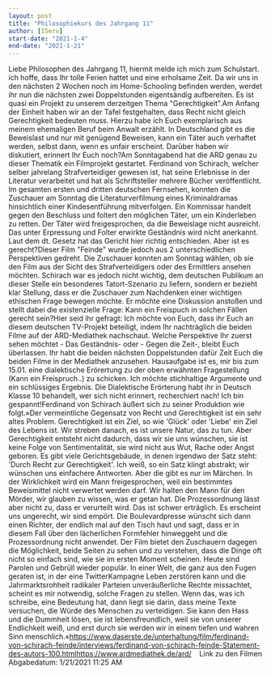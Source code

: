```yaml
---
layout: post
title: "Philosophiekurs des Jahrgang 11"
author: [IServ]
start-date: "2021-1-4"
end-date: "2021-1-21"
---
```

Liebe Philosophen des Jahrgang 11, hiermit melde ich mich zum Schulstart. ich hoffe, dass Ihr tolle Ferien hattet und eine erholsame Zeit. Da wir uns in den nächsten 2 Wochen noch im Home-Schooling befinden werden, werdet ihr nun die nächsten zwei Doppelstunden eigentsändig aufbereiten. Es ist quasi ein Projekt zu unserem derzeitgen Thema "Gerechtigkeit".Am Anfang der Einheit haben wir an der Tafel festgehalten, dass Recht nicht gleich Gerechtigkeit bedeuten muss. Hierzu habe ich Euch exemplarisch aus meinem ehemaligen Beruf beim Anwalt erzählt. In Deutschland gibt es die Beweislast und nur mit genügend Beweisen, kann ein Täter auch verhaftet werden, selbst dann, wenn es unfair erscheint. Darüber haben wir diskutiert, erinnert Ihr Euch noch?Am Sonntagabend hat die ARD genau zu dieser Thematik ein Filmprojekt gestartet. Ferdinand von Schirach, welcher selber jahrelang Strafverteidiger gewesen ist, hat seine Erlebnisse in der Literatur verarbeitet und hat als Schriftsteller mehrere Bücher veröffentlicht. Im gesamten ersten und dritten deutschen Fernsehen, konnten die Zuschauer am Sonntag die Literaturverfilmung eines Kriminaldramas hinsichtlich einer Kindesentführung mitverfolgen. Ein Kommissar handelt gegen den Beschluss und foltert den möglichen Täter, um ein Kinderleben zu retten. Der Täter wird freigesprochen, da die Beweislage nicht ausreicht. Das unter Erpressung und Folter erwirkte Geständnis wird nicht anerkannt. Laut dem dt. Gesetz hat das Gericht hier richtig entschieden. Aber ist es gerecht?Dieser Film "Feinde" wurde jedoch aus 2 unterschiedlichen Perspektiven gedreht. Die Zuschauer konnten am Sonntag wählen, ob sie den Film aus der Sicht des Strafverteidigers oder des Ermittlers ansehen möchten. Schirach war es jedoch nicht wichtig, dem deutschen Publikum an dieser Stelle ein besonderes Tatort-Szenario zu liefern, sondern er bezieht klar Stellung, dass er die Zuschauer zum Nachdenken einer wichtigen ethischen Frage bewegen möchte. Er möchte eine Diskussion anstoßen und stellt dabei die existenzielle Frage: Kann ein Freispuch in solchen Fällen gerecht sein?Hier seid ihr gefragt: Ich möchte von Euch, dass ihr Euch an diesem deutschen TV-Projekt beteiligt, indem Ihr nachträglich die beiden Filme auf der ARD-Mediathek nachschaut. Welche Perspektive Ihr zuerst sehen möchtet - Das Geständnis- oder - Gegen die Zeit-, bleibt Euch überlassen. Ihr habt die beiden nächsten Doppelstunden dafür Zeit Euch die beiden Filme in der Mediathek anzusehen. Hausaufgabe ist es, mir bis zum 15.01. eine dialektische Erörertung zu der oben erwähnten Fragestellung (Kann ein Freispruch..) zu schicken. Ich möchte stichhaltige Argumente und ein schlüssiges Ergebnis. Die Dialektische Erörterung habt ihr in Deutsch Klasse 10 behandelt, wer sich nicht erinnert, recherchiert nach! Ich bin gespannt!Ferdinand von Schirach äußert sich zu seiner Produktion wie folgt.»Der vermeintliche Gegensatz von Recht und Gerechtigkeit ist ein sehr altes Problem. Gerechtigkeit ist ein Ziel, so wie 'Glück' oder 'Liebe' ein Ziel des Lebens ist. Wir streben danach, es ist unsere Natur, das zu tun. Aber Gerechtigkeit entsteht nicht dadurch, dass wir sie uns wünschen, sie ist keine Folge von Sentimentalität, sie wird nicht aus Wut, Rache oder Angst geboren. Es gibt viele Gerichtsgebäude, in denen irgendwo der Satz steht: 'Durch Recht zur Gerechtigkeit'. Ich weiß, so ein Satz klingt abstrakt; wir wünschen uns einfachere Antworten. Aber die gibt es nur im Märchen. In der Wirklichkeit wird ein Mann freigesprochen, weil ein bestimmtes Beweismittel nicht verwertet werden darf. Wir halten den Mann für den Mörder, wir glauben zu wissen, was er getan hat. Die Prozessordnung lässt aber nicht zu, dass er verurteilt wird. Das ist schwer erträglich. Es erscheint uns ungerecht, wir sind empört. Die Boulevardpresse wünscht sich dann einen Richter, der endlich mal auf den Tisch haut und sagt, dass er in diesem Fall über den lächerlichen Formfehler hinweggeht und die Prozessordnung nicht anwendet. Der Film bietet den Zuschauern dagegen die Möglichkeit, beide Seiten zu sehen und zu verstehen, dass die Dinge oft nicht so einfach sind, wie sie im ersten Moment scheinen. Heute sind Parolen und Gebrüll wieder populär. In einer Welt, die ganz aus den Fugen geraten ist, in der eine TwitterKampagne Leben zerstören kann und die Jahrmarktsrohheit radikaler Parteien unveräußerliche Rechte missachtet, scheint es mir notwendig, solche Fragen zu stellen. Wenn das, was ich schreibe, eine Bedeutung hat, dann liegt sie darin, dass meine Texte versuchen, die Würde des Menschen zu verteidigen. Sie kann den Hass und die Dummheit lösen, sie ist lebensfreundlich, weil sie von unserer Endlichkeit weiß, und erst durch sie werden wir in einem tiefen und wahren Sinn menschlich.«https://www.daserste.de/unterhaltung/film/ferdinand-von-schirach-feinde/interviews/ferdinand-von-schirach-feinde-Statement-des-autors-100.htmlhttps://www.ardmediathek.de/ard/    Link zu den Filmen
Abgabedatum: 1/21/2021 11:25 AM